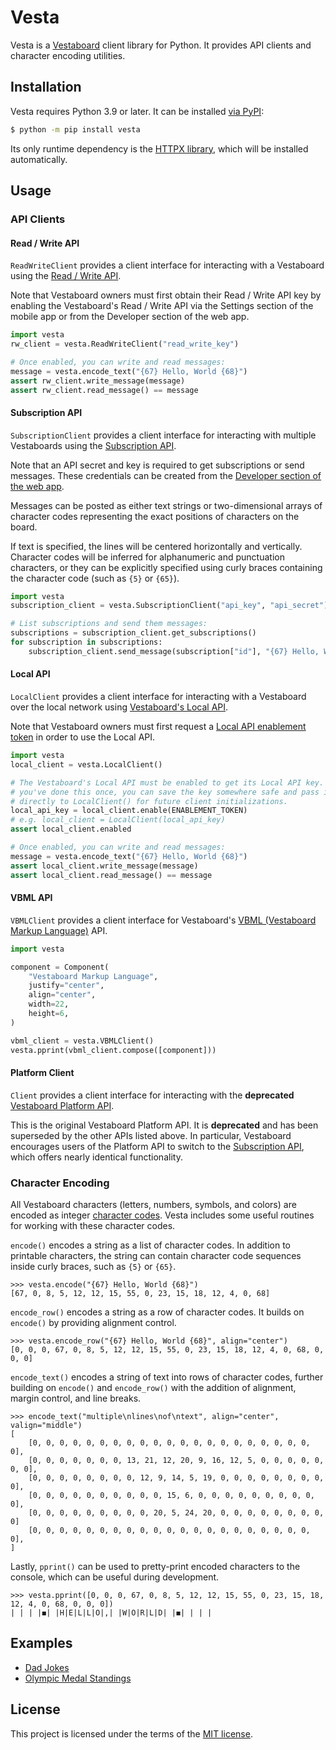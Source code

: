 # Vesta

Vesta is a [Vestaboard](https://www.vestaboard.com/) client library for Python.
It provides API clients and character encoding utilities.

## Installation

Vesta requires Python 3.9 or later. It can be installed [via PyPI][pypi]:

```sh
$ python -m pip install vesta
```

Its only runtime dependency is the [HTTPX library][httpx], which will be
installed automatically.

[pypi]: https://pypi.org/project/vesta/
[httpx]: https://www.python-httpx.org/

## Usage

### API Clients

#### Read / Write API

`ReadWriteClient` provides a client interface for interacting with a Vestaboard
using the [Read / Write API](https://docs.vestaboard.com/docs/read-write-api/introduction).

Note that Vestaboard owners must first obtain their Read / Write API key by
enabling the Vestaboard's Read / Write API via the Settings section of the
mobile app or from the Developer section of the web app.

```py
import vesta
rw_client = vesta.ReadWriteClient("read_write_key")

# Once enabled, you can write and read messages:
message = vesta.encode_text("{67} Hello, World {68}")
assert rw_client.write_message(message)
assert rw_client.read_message() == message
```

#### Subscription API

`SubscriptionClient` provides a client interface for interacting with multiple
Vestaboards using the [Subscription API](https://docs.vestaboard.com/docs/subscription-api/introduction).

Note that an API secret and key is required to get subscriptions or send
messages. These credentials can be created from the [Developer section of the
web app](https://web.vestaboard.com/).

Messages can be posted as either text strings or two-dimensional arrays of
character codes representing the exact positions of characters on the board.

If text is specified, the lines will be centered horizontally and vertically.
Character codes will be inferred for alphanumeric and punctuation characters,
or they can be explicitly specified using curly braces containing the character
code (such as `{5}` or `{65}`).

```py
import vesta
subscription_client = vesta.SubscriptionClient("api_key", "api_secret")

# List subscriptions and send them messages:
subscriptions = subscription_client.get_subscriptions()
for subscription in subscriptions:
    subscription_client.send_message(subscription["id"], "{67} Hello, World {68}")
```

#### Local API

`LocalClient` provides a client interface for interacting with a Vestaboard
over the local network using [Vestaboard's Local API](https://docs.vestaboard.com/docs/local-api/introduction).

Note that Vestaboard owners must first request a
[Local API enablement token](https://www.vestaboard.com/local-api)
in order to use the Local API.

```py
import vesta
local_client = vesta.LocalClient()

# The Vestaboard's Local API must be enabled to get its Local API key. After
# you've done this once, you can save the key somewhere safe and pass it
# directly to LocalClient() for future client initializations.
local_api_key = local_client.enable(ENABLEMENT_TOKEN)
# e.g. local_client = LocalClient(local_api_key)
assert local_client.enabled

# Once enabled, you can write and read messages:
message = vesta.encode_text("{67} Hello, World {68}")
assert local_client.write_message(message)
assert local_client.read_message() == message
```

#### VBML API

`VBMLClient` provides a client interface for Vestaboard's [VBML (Vestaboard
Markup Language)](https://docs.vestaboard.com/docs/vbml) API.

```py
import vesta

component = Component(
    "Vestaboard Markup Language",
    justify="center",
    align="center",
    width=22,
    height=6,
)

vbml_client = vesta.VBMLClient()
vesta.pprint(vbml_client.compose([component]))
```

#### Platform Client

`Client` provides a client interface for interacting with the **deprecated**
[Vestaboard Platform API](https://docs-v1.vestaboard.com/introduction).

This is the original Vestaboard Platform API. It is **deprecated** and has been
superseded by the other APIs listed above. In particular, Vestaboard encourages
users of the Platform API to switch to the [Subscription API](#subscription-api),
which offers nearly identical functionality.

### Character Encoding

All Vestaboard characters (letters, numbers, symbols, and colors) are encoded
as integer [character codes](https://docs.vestaboard.com/docs/characterCodes).
Vesta includes some useful routines for working with these character codes.

`encode()` encodes a string as a list of character codes. In addition to
printable characters, the string can contain character code sequences inside
curly braces, such as `{5}` or `{65}`.

```pycon
>>> vesta.encode("{67} Hello, World {68}")
[67, 0, 8, 5, 12, 12, 15, 55, 0, 23, 15, 18, 12, 4, 0, 68]
```

`encode_row()` encodes a string as a row of character codes. It builds on
`encode()` by providing alignment control.

```pycon
>>> vesta.encode_row("{67} Hello, World {68}", align="center")
[0, 0, 0, 67, 0, 8, 5, 12, 12, 15, 55, 0, 23, 15, 18, 12, 4, 0, 68, 0, 0, 0]
```

`encode_text()` encodes a string of text into rows of character codes, further
building on `encode()` and `encode_row()` with the addition of alignment,
margin control, and line breaks.

```pycon
>>> encode_text("multiple\nlines\nof\ntext", align="center", valign="middle")
[
    [0, 0, 0, 0, 0, 0, 0, 0, 0, 0, 0, 0, 0, 0, 0, 0, 0, 0, 0, 0, 0, 0],
    [0, 0, 0, 0, 0, 0, 0, 13, 21, 12, 20, 9, 16, 12, 5, 0, 0, 0, 0, 0, 0, 0],
    [0, 0, 0, 0, 0, 0, 0, 0, 12, 9, 14, 5, 19, 0, 0, 0, 0, 0, 0, 0, 0, 0],
    [0, 0, 0, 0, 0, 0, 0, 0, 0, 0, 15, 6, 0, 0, 0, 0, 0, 0, 0, 0, 0, 0],
    [0, 0, 0, 0, 0, 0, 0, 0, 0, 20, 5, 24, 20, 0, 0, 0, 0, 0, 0, 0, 0, 0]
    [0, 0, 0, 0, 0, 0, 0, 0, 0, 0, 0, 0, 0, 0, 0, 0, 0, 0, 0, 0, 0, 0],
]
```

Lastly, `pprint()` can be used to pretty-print encoded characters to the
console, which can be useful during development.

```pycon
>>> vesta.pprint([0, 0, 0, 67, 0, 8, 5, 12, 12, 15, 55, 0, 23, 15, 18, 12, 4, 0, 68, 0, 0, 0])
| | | |◼︎| |H|E|L|L|O|,| |W|O|R|L|D| |◼︎| | | |
```

## Examples

- [Dad Jokes](./examples/dadjokes.py)
- [Olympic Medal Standings](https://gist.github.com/jparise/f3142c58d3478ff1b236ee061f541724)

## License

This project is licensed under the terms of the [MIT license](LICENSE).
